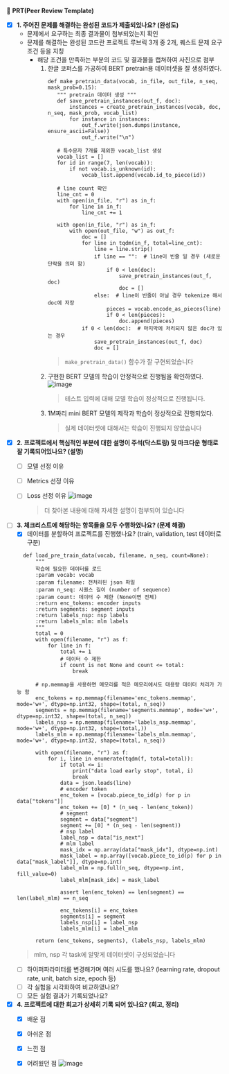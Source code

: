 🔑 **PRT(Peer Review Template)**

- [x]  **1. 주어진 문제를 해결하는 완성된 코드가 제출되었나요? (완성도)**
    - 문제에서 요구하는 최종 결과물이 첨부되었는지 확인
    - 문제를 해결하는 완성된 코드란 프로젝트 루브릭 3개 중 2개, 
    퀘스트 문제 요구조건 등을 지칭
        - 해당 조건을 만족하는 부분의 코드 및 결과물을 캡쳐하여 사진으로 첨부
          1. 한글 코퍼스를 가공하여 BERT pretrain용 데이터셋을 잘 생성하였다.
             ```
             def make_pretrain_data(vocab, in_file, out_file, n_seq, mask_prob=0.15):
                """ pretrain 데이터 생성 """
                def save_pretrain_instances(out_f, doc):
                    instances = create_pretrain_instances(vocab, doc, n_seq, mask_prob, vocab_list)
                    for instance in instances:
                        out_f.write(json.dumps(instance, ensure_ascii=False))
                        out_f.write("\n")
            
                # 특수문자 7개를 제외한 vocab_list 생성
                vocab_list = []
                for id in range(7, len(vocab)):
                    if not vocab.is_unknown(id):
                        vocab_list.append(vocab.id_to_piece(id))
            
                # line count 확인
                line_cnt = 0
                with open(in_file, "r") as in_f:
                    for line in in_f:
                        line_cnt += 1
            
                with open(in_file, "r") as in_f:
                    with open(out_file, "w") as out_f:
                        doc = []
                        for line in tqdm(in_f, total=line_cnt):
                            line = line.strip()
                            if line == "":  # line이 빈줄 일 경우 (새로운 단락을 의미 함)
                                if 0 < len(doc):
                                    save_pretrain_instances(out_f, doc)
                                    doc = []
                            else:  # line이 빈줄이 아닐 경우 tokenize 해서 doc에 저장
                                pieces = vocab.encode_as_pieces(line)
                                if 0 < len(pieces):
                                    doc.append(pieces)
                        if 0 < len(doc):  # 마지막에 처리되지 않은 doc가 있는 경우
                            save_pretrain_instances(out_f, doc)
                            doc = []
              ```
             > `make_pretrain_data()` 함수가 잘 구현되었습니다
          2. 구현한 BERT 모델의 학습이 안정적으로 진행됨을 확인하였다.
             ![image](https://github.com/user-attachments/assets/662d1376-2fdd-4d2f-b65c-4603dc1f36a1)
             > 테스트 입력에 대해 모델 학습이 정상적으로 진행됩니다. 
          3. 1M짜리 mini BERT 모델의 제작과 학습이 정상적으로 진행되었다.
             > 실제 데이터셋에 대해서는 학습이 진행되지 않았습니다
- [x]  **2. 프로젝트에서 핵심적인 부분에 대한 설명이 주석(닥스트링) 및 마크다운 형태로 잘 기록되어있나요? (설명)**
    - [ ]  모델 선정 이유
    - [ ]  Metrics 선정 이유
    - [ ]  Loss 선정 이유
    ![image](https://github.com/user-attachments/assets/8bead9c5-6a60-4689-a4eb-244a91595678)
        > 더 찾아본 내용에 대해 자세한 설명이 첨부되어 있습니다


- [ ]  **3. 체크리스트에 해당하는 항목들을 모두 수행하였나요? (문제 해결)**
    - [x]  데이터를 분할하여 프로젝트를 진행했나요? (train, validation, test 데이터로 구분)
      ```
        def load_pre_train_data(vocab, filename, n_seq, count=None):
            """
            학습에 필요한 데이터를 로드
            :param vocab: vocab
            :param filename: 전처리된 json 파일
            :param n_seq: 시퀀스 길이 (number of sequence)
            :param count: 데이터 수 제한 (None이면 전체)
            :return enc_tokens: encoder inputs
            :return segments: segment inputs
            :return labels_nsp: nsp labels
            :return labels_mlm: mlm labels
            """
            total = 0
            with open(filename, "r") as f:
                for line in f:
                    total += 1
                    # 데이터 수 제한
                    if count is not None and count <= total:
                        break
            
            # np.memmap을 사용하면 메모리를 적은 메모리에서도 대용량 데이터 처리가 가능 함
            enc_tokens = np.memmap(filename='enc_tokens.memmap', mode='w+', dtype=np.int32, shape=(total, n_seq))
            segments = np.memmap(filename='segments.memmap', mode='w+', dtype=np.int32, shape=(total, n_seq))
            labels_nsp = np.memmap(filename='labels_nsp.memmap', mode='w+', dtype=np.int32, shape=(total,))
            labels_mlm = np.memmap(filename='labels_mlm.memmap', mode='w+', dtype=np.int32, shape=(total, n_seq))
        
            with open(filename, "r") as f:
                for i, line in enumerate(tqdm(f, total=total)):
                    if total <= i:
                        print("data load early stop", total, i)
                        break
                    data = json.loads(line)
                    # encoder token
                    enc_token = [vocab.piece_to_id(p) for p in data["tokens"]]
                    enc_token += [0] * (n_seq - len(enc_token))
                    # segment
                    segment = data["segment"]
                    segment += [0] * (n_seq - len(segment))
                    # nsp label
                    label_nsp = data["is_next"]
                    # mlm label
                    mask_idx = np.array(data["mask_idx"], dtype=np.int)
                    mask_label = np.array([vocab.piece_to_id(p) for p in data["mask_label"]], dtype=np.int)
                    label_mlm = np.full(n_seq, dtype=np.int, fill_value=0)
                    label_mlm[mask_idx] = mask_label
        
                    assert len(enc_token) == len(segment) == len(label_mlm) == n_seq
        
                    enc_tokens[i] = enc_token
                    segments[i] = segment
                    labels_nsp[i] = label_nsp
                    labels_mlm[i] = label_mlm
        
            return (enc_tokens, segments), (labels_nsp, labels_mlm)
      ```
      > mlm, nsp 각 task에 알맞게 데이터셋이 구성되었습니다
    - [ ]  하이퍼파라미터를 변경해가며 여러 시도를 했나요? (learning rate, dropout rate, unit, batch size, epoch 등)
    - [ ]  각 실험을 시각화하여 비교하였나요?
    - [ ]  모든 실험 결과가 기록되었나요?

- [x]  **4. 프로젝트에 대한 회고가 상세히 기록 되어 있나요? (회고, 정리)**
    - [x]  배운 점
    - [x]  아쉬운 점
    - [x]  느낀 점
    - [x]  어려웠던 점
          ![image](https://github.com/user-attachments/assets/0ba4ac23-9480-4252-b250-856a13151652)

